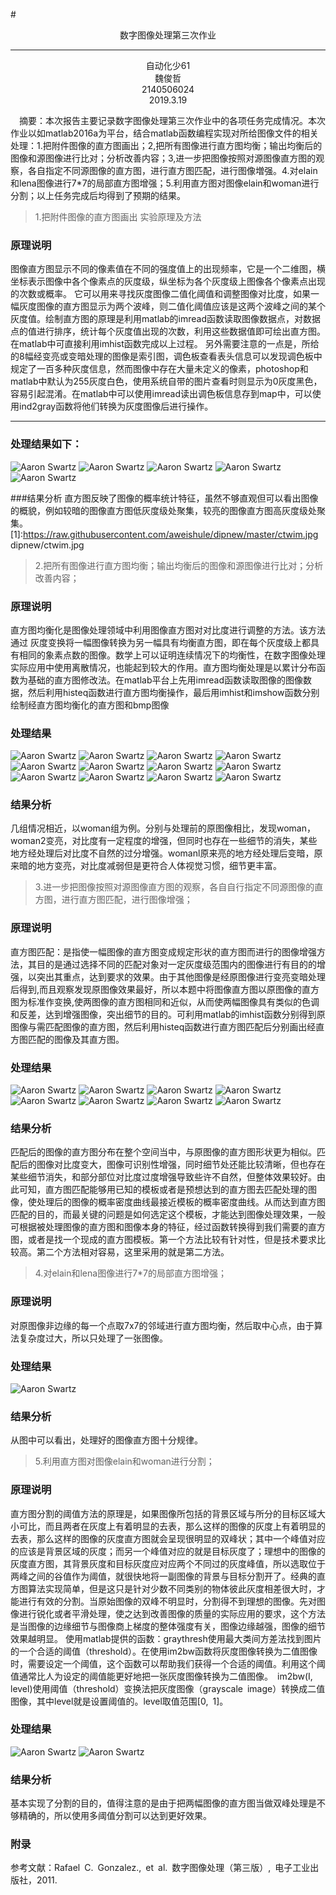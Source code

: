 ﻿#<center> 数字图像处理第三次作业</center>

------

<center>自动化少61</center>

<center>魏俊哲</center>

<center>2140506024</center>

<center>2019.3.19</center>

　摘要：本次报告主要记录数字图像处理第三次作业中的各项任务完成情况。本次作业以如matlab2016a为平台，结合matlab函数编程实现对所给图像文件的相关处理：1.把附件图像的直方图画出；2,把所有图像进行直方图均衡；输出均衡后的图像和源图像进行比对；分析改善内容；3,进一步把图像按照对源图像直方图的观察，各自指定不同源图像的直方图，进行直方图匹配，进行图像増强。4.对elain和lena图像进行7*7的局部直方图增强；5.利用直方图对图像elain和woman进行分割；以上任务完成后均得到了预期的结果。




> 1.把附件图像的直方图画出 实验原理及方法

### 原理说明

图像直方图显示不同的像素值在不同的强度值上的出现频率，它是一个二维图，横坐标表示图像中各个像素点的灰度级，纵坐标为各个灰度级上图像各个像素点出现的次数或概率。 它可以用来寻找灰度图像二值化阈值和调整图像对比度，如果一幅灰度图像的直方图显示为两个波峰，则二值化阈值应该是这两个波峰之间的某个灰度值。绘制直方图的原理是利用matlab的imread函数读取图像数据点，对数据点的值进行排序，统计每个灰度值出现的次数，利用这些数据值即可绘出直方图。在matlab中可直接利用imhist函数完成以上过程。
另外需要注意的一点是，所给的8幅经变亮或变暗处理的图像是索引图，调色板查看表头信息可以发现调色板中规定了一百多种灰度信息，然而图像中存在大量未定义的像素，photoshop和matlab中默认为255灰度白色，使用系统自带的图片查看时则显示为0灰度黑色，容易引起混淆。在matlab中可以使用imread读出调色板信息存到map中，可以使用ind2gray函数将他们转换为灰度图像后进行操作。

------

### 处理结果如下：


![Aaron Swartz](https://raw.githubusercontent.com/aweishule/dipnew/master/canny4.jpg)
![Aaron Swartz](https://raw.githubusercontent.com/aweishule/dipnew/master/womanimh.jpg)
![Aaron Swartz](https://raw.githubusercontent.com/aweishule/dipnew/master/elainimh.jpg)
![Aaron Swartz](https://raw.githubusercontent.com/aweishule/dipnew/master/lenaimhist.jpg)
![Aaron Swartz](https://raw.githubusercontent.com/aweishule/dipnew/master/ctwim.jpg)


###结果分析
 直方图反映了图像的概率统计特征，虽然不够直观但可以看出图像的概貌，例如较暗的图像直方图低灰度级处聚集，较亮的图像直方图高灰度级处聚集。
[1]:https://raw.githubusercontent.com/aweishule/dipnew/master/ctwim.jpg
dipnew/ctwim.jpg 
> 2.把所有图像进行直方图均衡；输出均衡后的图像和源图像进行比对；分析改善内容；
###  原理说明

直方图均衡化是图像处理领域中利用图像直方图对对比度进行调整的方法。该方法通过 灰度变换将一幅图像转换为另一幅具有均衡直方图，即在每个灰度级上都具有相同的象素点数的图像。数学上可以证明连续情况下的均衡性，在数字图像处理实际应用中使用离散情况，也能起到较大的作用。直方图均衡处理是以累计分布函数为基础的直方图修改法。在matlab平台上先用imread函数读取图像的图像数据，然后利用histeq函数进行直方图均衡操作，最后用imhist和imshow函数分别绘制经直方图均衡化的直方图和bmp图像

### 处理结果
![Aaron Swartz](https://raw.githubusercontent.com/aweishule/dipnew/master/ctw2%201.jpg)
![Aaron Swartz](https://raw.githubusercontent.com/aweishule/dipnew/master/ctw2.jpg)
![Aaron Swartz](https://raw.githubusercontent.com/aweishule/dipnew/master/ctw2%202.jpg)
![Aaron Swartz](https://raw.githubusercontent.com/aweishule/dipnew/master/elain2.jpg)
![Aaron Swartz](https://raw.githubusercontent.com/aweishule/dipnew/master/elain2%201.jpg)
![Aaron Swartz](https://raw.githubusercontent.com/aweishule/dipnew/master/elain2%202.jpg)
![Aaron Swartz](https://raw.githubusercontent.com/aweishule/dipnew/master/lena2.jpg)
![Aaron Swartz](https://raw.githubusercontent.com/aweishule/dipnew/master/lena2%201.jpg)
![Aaron Swartz](https://raw.githubusercontent.com/aweishule/dipnew/master/lena2%202.jpg)
![Aaron Swartz](https://raw.githubusercontent.com/aweishule/dipnew/master/woman2.jpg)
![Aaron Swartz](https://raw.githubusercontent.com/aweishule/dipnew/master/woman2%202.jpg)
![Aaron Swartz](https://raw.githubusercontent.com/aweishule/dipnew/master/woman2%201.jpg)
### 结果分析
几组情况相近，以woman组为例。分别与处理前的原图像相比，发现woman，woman2变亮，对比度有一定程度的增强，但同时也存在一些细节的消失，某些地方经处理后对比度不自然的过分增强。womanl原来亮的地方经处理后变暗，原来暗的地方变亮，对比度减弱但是更符合人体视觉习惯，细节更丰富。 
> 3.进一步把图像按照对源图像直方图的观察，各自自行指定不同源图像的直方图，进行直方图匹配，进行图像增强；

### 原理说明
直方图匹配：是指使一幅图像的直方图变成规定形状的直方图而进行的图像增强方法，其目的是通过选择不同的匹配对象对一定灰度级范围内的图像进行有目的的增强，以突出其重点，达到要求的效果。由于其他图像是经原图像进行变亮变暗处理后得到,而且观察发现原图像效果最好，所以本题中将图像直方图以原图像的直方图为标准作变换,使两图像的直方图相同和近似，从而使两幅图像具有类似的色调和反差，达到增强图像，突出细节的目的。可利用matlab的imhist函数分别得到原图像与需匹配图像的直方图，然后利用histeq函数进行直方图匹配后分别画出经直方图匹配的图像及其直方图。


### 处理结果

![Aaron Swartz](https://raw.githubusercontent.com/aweishule/dipnew/master/m%20lena1.jpg)
![Aaron Swartz](https://raw.githubusercontent.com/aweishule/dipnew/master/m%20lena2.jpg)
![Aaron Swartz](https://raw.githubusercontent.com/aweishule/dipnew/master/match%20woman1.jpg)
![Aaron Swartz](https://raw.githubusercontent.com/aweishule/dipnew/master/m%20woman2.jpg)
![Aaron Swartz](https://raw.githubusercontent.com/aweishule/dipnew/master/mctw1.jpg)
![Aaron Swartz](https://raw.githubusercontent.com/aweishule/dipnew/master/mctw2.jpg)
![Aaron Swartz](https://raw.githubusercontent.com/aweishule/dipnew/master/melain1.jpg)
![Aaron Swartz](https://raw.githubusercontent.com/aweishule/dipnew/master/melain2.jpg)
### 结果分析
匹配后的图像的直方图分布在整个空间当中，与原图像的直方图形状更为相似。匹配后的图像对比度变大，图像可识别性增强，同时细节处还能比较清晰，但也存在某些细节消失，和部分部位对比度过度增强导致些许不自然，但整体效果较好。由此可知，直方图匹配能够用已知的模板或者是预想达到的直方图去匹配处理的图像，使处理后的图像的概率密度曲线最接近模板的概率密度曲线。从而达到直方图匹配的目的，而最关键的问题是如何选定这个模板，才能达到图像处理效果，一般可根据被处理图像的直方图和图像本身的特征，经过函数转换得到我们需要的直方图，或者是找一个现成的直方图模板。第一个方法比较有针对性，但是技术要求比较高。第二个方法相对容易，这里采用的就是第二方法。

> 4.对elain和lena图像进行7*7的局部直方图增强；

### 原理说明
对原图像非边缘的每一个点取7x7的邻域进行直方图均衡，然后取中心点，由于算法复杂度过大，所以只处理了一张图像。
### 处理结果
![Aaron Swartz](https://raw.githubusercontent.com/aweishule/dipnew/master/locallena.jpg)
### 结果分析

从图中可以看出，处理好的图像直方图十分规律。


> 5.利用直方图对图像elain和woman进行分割；

### 原理说明
直方图分割的阈值方法的原理是，如果图像所包括的背景区域与所分的目标区域大小可比，而且两者在灰度上有着明显的去表，那么这样的图像的灰度上有着明显的去表，那么这样的图像的灰度直方图就会呈现很明显的双峰状；其中一个峰值对应的应该是背景区域的灰度；而另一个峰值对应的就是目标灰度了；理想中的图像的灰度直方图，其背景灰度和目标灰度应对应两个不同过的灰度峰值，所以选取位于两峰之间的谷值作为阈值，就很快地将一副图像的背景与目标分割开了。经典的直方图算法实现简单，但是这只是针对少数不同类别的物体彼此灰度相差很大时，才能进行有效的分割。当原始图像的双峰不明显时，分割得不到理想的图像。先对图像进行锐化或者平滑处理，使之达到改善图像的质量的实际应用的要求，这个方法是当图像的边缘细节与图像商上梯度的整体强度有关，图像边缘越强，图像的细节效果越明显。
使用matlab提供的函数：graythresh使用最大类间方差法找到图片的一个合适的阈值（threshold）。在使用im2bw函数将灰度图像转换为二值图像时，需要设定一个阈值，这个函数可以帮助我们获得一个合适的阈值。利用这个阈值通常比人为设定的阈值能更好地把一张灰度图像转换为二值图像。 im2bw(I, level)使用阈值（threshold）变换法把灰度图像（grayscale image）转换成二值图像，其中level就是设置阈值的。level取值范围[0, 1]。
### 处理结果
![Aaron Swartz](https://raw.githubusercontent.com/aweishule/dipnew/master/seg%20elain.jpg)
![Aaron Swartz](https://raw.githubusercontent.com/aweishule/dipnew/master/segwoman.jpg)
### 结果分析
基本实现了分割的目的，值得注意的是由于把两幅图像的直方图当做双峰处理是不够精确的，所以使用多阈值分割可以达到更好效果。

### 附录
参考文献：Rafael C. Gonzalez., et al. 数字图像处理（第三版）, 电子工业出版社，2011.

